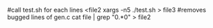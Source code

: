 #call test.sh for each lines
<file2 xargs -n5 ./test.sh > file3
#removes bugged lines of gen.c
cat file | grep  "0.*0" > file2   
